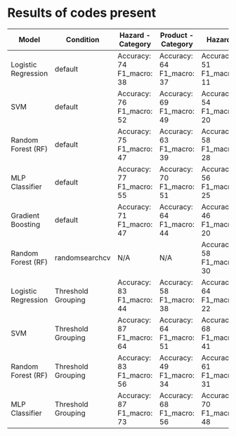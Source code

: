 # Results of codes present

| Model              | Condition      | Hazard - Category | Product - Category | Hazard | Product |
|--------------------|----------------|-------------------|--------------------|--------|---------|
| Logistic Regression | default        | Accuracy: 74 <br> F1_macro: 38 | Accuracy: 64 <br> F1_macro: 37 | Accuracy: 51 <br> F1_macro: 11 | Accuracy: 26 <br> F1_macro: 07 |
| SVM                | default        | Accuracy: 76 <br> F1_macro: 52 | Accuracy: 69 <br> F1_macro: 49 | Accuracy: 54 <br> F1_macro: 20 | Accuracy: 36 <br> F1_macro: 15 |
| Random Forest (RF)  | default        | Accuracy: 75 <br> F1_macro: 47 | Accuracy: 63 <br> F1_macro: 39 | Accuracy: 58 <br> F1_macro: 28 | Accuracy: 42 <br> F1_macro: 20 |
| MLP Classifier      | default        | Accuracy: 77 <br> F1_macro: 55 | Accuracy: 70 <br> F1_macro: 51 | Accuracy: 56 <br> F1_macro: 25 | Accuracy: 39 <br> F1_macro: 19 |
| Gradient Boosting   | default        | Accuracy: 71 <br> F1_macro: 47 | Accuracy: 64 <br> F1_macro: 44 | Accuracy: 46 <br> F1_macro: 20 | N/A |
| Random Forest (RF)  | randomsearchcv | N/A                | N/A                | Accuracy: 58 <br> F1_macro: 30 | N/A |
| Logistic Regression | Threshold Grouping        | Accuracy: 83 <br> F1_macro: 44 | Accuracy: 58 <br> F1_macro: 38 | Accuracy: 64 <br> F1_macro: 22 | Accuracy: 46 <br> F1_macro: 04 |
| SVM                | Threshold Grouping        | Accuracy: 87 <br> F1_macro: 64 | Accuracy: 64 <br> F1_macro: 51 | Accuracy: 68 <br> F1_macro: 41 | Accuracy: 54 <br> F1_macro: 18 |
| Random Forest (RF)  | Threshold Grouping        | Accuracy: 83 <br> F1_macro: 56 | Accuracy: 49 <br> F1_macro: 34 | Accuracy: 61 <br> F1_macro: 31 | Accuracy: 49 <br> F1_macro: 13 |
| MLP Classifier      | Threshold Grouping        | Accuracy: 87 <br> F1_macro: 73 | Accuracy: 68 <br> F1_macro: 56 | Accuracy: 70 <br> F1_macro: 48 | Accuracy: 55 <br> F1_macro: 31 |

